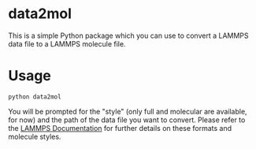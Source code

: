 # data2mol

This is a simple Python package which you can use to convert a LAMMPS data file to a LAMMPS molecule file.

# Usage
```
python data2mol
```
You will be prompted for the "style" (only full and molecular are available, for now) and the path of the data file you want to convert.
Please refer to the [LAMMPS Documentation](URL 'https://docs.lammps.org/Manual.html') for further details on these formats and molecule styles.
